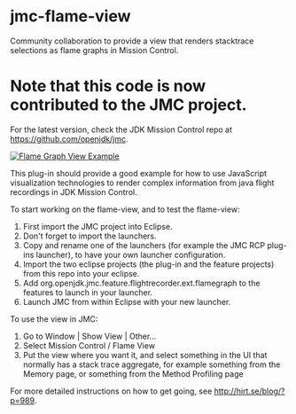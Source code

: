 # jmc-flame-view
Community collaboration to provide a view that renders stacktrace selections as flame graphs in Mission Control.

# Note that this code is now contributed to the JMC project.
For the latest version, check the JDK Mission Control repo at https://github.com/openjdk/jmc.

[![Flame Graph View Example](http://hirt.se/images/github/flamechart_small.gif)](https://www.youtube.com/watch?v=vVh_z34Gtn8)

This plug-in should provide a good example for how to use JavaScript visualization technologies to render complex information from java flight recordings in JDK Mission Control.

To start working on the flame-view, and to test the flame-view:

1. First import the JMC project into Eclipse.
2. Don't forget to import the launchers.
3. Copy and rename one of the launchers (for example the JMC RCP plug-ins launcher), to have your own launcher configuration.
4. Import the two eclipse projects (the plug-in and the feature projects) from this repo into your eclipse.
5. Add org.openjdk.jmc.feature.flightrecorder.ext.flamegraph to the features to launch in your launcher.
6. Launch JMC from within Eclipse with your new launcher.

To use the view in JMC:

1. Go to Window | Show View | Other...
2. Select Mission Control / Flame View
3. Put the view where you want it, and select something in the UI that normally has a stack trace aggregate, for example something from the Memory page, or something from the Method Profiling page

For more detailed instructions on how to get going, see http://hirt.se/blog/?p=989.
